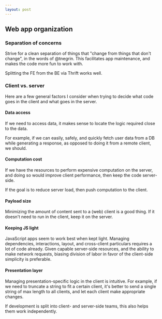 ```yaml
---
layout: post
---
```


## Web app organization

### Separation of concerns

Strive for a clean separation of things that "change from things that don't change", in the words of @tnegrin. This facilitates app maintenance, and makes the code more fun to work with.

Splitting the FE from the BE via Thrift works well.

### Client vs. server

Here are a few general factors I consider when trying to decide what code goes in the client and what goes in the server.

#### Data access

If we need to access data, it makes sense to locate the logic required close to the data.

For example, if we can easily, safely, and quickly fetch user data from a DB while generating a response, as opposed to doing it from a remote client, we should.

#### Computation cost

If we have the resources to perform expensive computation on the server, and doing so would improve client performance, then keep the code server-side.

If the goal is to reduce server load, then push computation to the client.

#### Payload size

Minimizing the amount of content sent to a (web) client is a good thing. If it doesn't need to run in the client, keep it on the server.

#### Keeping JS light

JavaScript apps seem to work best when kept light. Managing dependencies, interactions, layout, and cross-client particulars requires a lot of code already. Given capable server-side resources, and the ability to make network requests, biasing division of labor in favor of the client-side simplicity is preferable.

#### Presentation layer

Managing presentation-specific logic in the client is intuitive. For example, if we need to truncate a string to fit a certain client, it's better to send a single string of max length to all clients, and let each client make appropriate changes.

If development is split into client- and server-side teams, this also helps them work independently.
